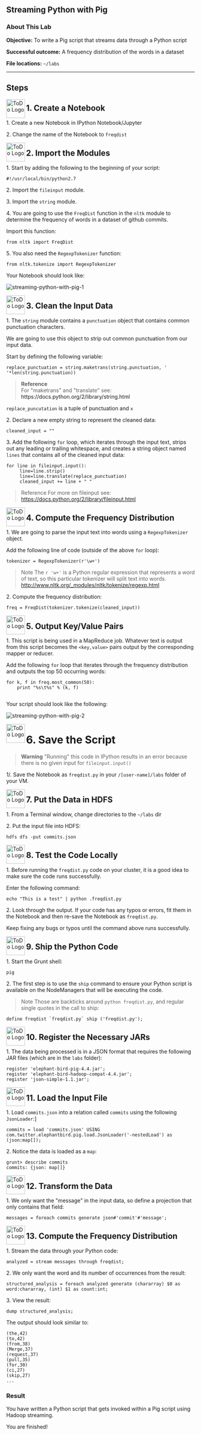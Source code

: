 ## Streaming Python with Pig

### About This Lab

**Objective:** To write a Pig script that streams data through a Python script

**Successful outcome:** A frequency distribution of the words in a dataset

**File locations:** `~/labs`

---
Steps
---------


<!--STEP-->

<img src="https://user-images.githubusercontent.com/558905/40613898-7a6c70d6-624e-11e8-9178-7bde851ac7bd.png" align="left" width="50" height="50" title="ToDo Logo">
<h2>1. Create a Notebook</h2>

1\.  Create a new Notebook in IPython Notebook/Jupyter

2\.  Change the name of the Notebook to `freqdist`


<!--STEP-->

<img src="https://user-images.githubusercontent.com/558905/40613898-7a6c70d6-624e-11e8-9178-7bde851ac7bd.png" align="left" width="50" height="50" title="ToDo Logo">
<h2>2. Import the Modules</h2>

1\.  Start by adding the following to the beginning of your script:
```
#!/usr/local/bin/python2.7
```

2\.  Import the `fileinput` module.

3\.  Import the `string` module.

4\.  You are going to use the `FreqDist` function in the `nltk` module to determine the frequency of words in a dataset of github commits.

Import this function:

```
from nltk import FreqDist
```

5\.  You also need the `RegexpTokenizer` function:

```
from nltk.tokenize import RegexpTokenizer
```

Your Notebook should look like:

![streaming-python-with-pig-1](https://user-images.githubusercontent.com/21102559/40942914-8371fe9c-681d-11e8-9eab-2cbb5326ffeb.png)


<!--STEP-->

<img src="https://user-images.githubusercontent.com/558905/40613898-7a6c70d6-624e-11e8-9178-7bde851ac7bd.png" align="left" width="50" height="50" title="ToDo Logo">
<h2>3. Clean the Input Data</h2>

1\.  The `string` module contains a `punctuation` object that contains common punctuation characters.

We are going to use this object to strip out common punctuation from our input data. 

Start by defining the following variable:

```
replace_punctuation = string.maketrans(string.punctuation, ' '*len(string.punctuation))
```

<blockquote>
<b>Reference</b><br>
For "maketrans" and "translate" see:<br>
    <a>https://docs.python.org/2/library/string.html</a>
</blockquote>

`replace_puncutation` is a tuple of punctuation and `x`


2\.  Declare a new empty string to represent the cleaned data:

```
cleaned_input = ""
```

3\.  Add the following `for` loop, which iterates through the input text, strips out any leading or trailing whitespace, and creates a string object named `lines` that contains all of the cleaned input data:

```
for line in fileinput.input(): 
     line=line.strip()
     line=line.translate(replace_punctuation) 
     cleaned_input += line + " "
```

> Reference For more on fileinput see: <https://docs.python.org/2/library/fileinput.html>


<!--STEP-->

<img src="https://user-images.githubusercontent.com/558905/40613898-7a6c70d6-624e-11e8-9178-7bde851ac7bd.png" align="left" width="50" height="50" title="ToDo Logo">
<h2>4. Compute the Frequency Distribution</h2>

1\.  We are going to parse the input text into words using a `RegexpTokenizer` object.

Add the following line of code (outside of the above `for` loop):

```
tokenizer = RegexpTokenizer(r'\w+')
```

> Note The `r 'w+'` is a Python regular expression that represents a word of text, so this particular tokenizer will split text into words. <http://www.nltk.org/_modules/nltk/tokenize/regexp.html>

2\.  Compute the frequency distribution:

```
freq = FreqDist(tokenizer.tokenize(cleaned_input))
```


<!--STEP-->

<img src="https://user-images.githubusercontent.com/558905/40613898-7a6c70d6-624e-11e8-9178-7bde851ac7bd.png" align="left" width="50" height="50" title="ToDo Logo">
<h2>5. Output Key/Value Pairs</h2>

1\.  This script is being used in a MapReduce job. Whatever text is output from this script becomes the `<key,value>` pairs output by the corresponding mapper or reducer.

Add the following `for` loop that iterates through the frequency distribution and outputs the top 50 occurring words:

```
for k, f in freq.most_common(50): 
    print "%s\t%s" % (k, f)
 
```

Your script should look like the following:

![streaming-python-with-pig-2](https://user-images.githubusercontent.com/21102559/40942916-83827024-681d-11e8-856d-4ffa68f810ba.png)


<!--STEP-->

<img src="https://user-images.githubusercontent.com/558905/40613898-7a6c70d6-624e-11e8-9178-7bde851ac7bd.png" align="left" width="50" height="50" title="ToDo Logo">
<h1>6. Save the Script</h1>

> **Warning** "Running" this code in IPython results in an error because there is no given input for `fileinput.input()`



1/.  Save the Notebook as `freqdist.py` in your `/[user-name]/labs` folder of your VM. 


<!--STEP-->

<img src="https://user-images.githubusercontent.com/558905/40613898-7a6c70d6-624e-11e8-9178-7bde851ac7bd.png" align="left" width="50" height="50" title="ToDo Logo">
<h2>7. Put the Data in HDFS</h2>

<!-- -->

1\.  From a Terminal window, change directories to the `~/labs` dir


2\.  Put the input file into HDFS:

```
hdfs dfs -put commits.json
```


<!--STEP-->

<img src="https://user-images.githubusercontent.com/558905/40613898-7a6c70d6-624e-11e8-9178-7bde851ac7bd.png" align="left" width="50" height="50" title="ToDo Logo">
<h2>8. Test the Code Locally</h2>

1\.  Before running the `freqdist.py` code on your cluster, it is a good idea to make sure the code runs successfully.

Enter the following command:

```
echo "This is a test" | python .freqdist.py
```

2\.  Look through the output. If your code has any typos or errors, fit them in the Notebook and then re-save the Notebook as `freqdist.py`.

Keep fixing any bugs or typos until the command above runs successfully.



<!--STEP-->

<img src="https://user-images.githubusercontent.com/558905/40613898-7a6c70d6-624e-11e8-9178-7bde851ac7bd.png" align="left" width="50" height="50" title="ToDo Logo">
<h2>9. Ship the Python Code</h2>

1\.  Start the Grunt shell:

```
pig
```

2\.  The first step is to use the `ship` command to ensure your Python script is available on the NodeManagers that will be executing the code.

> Note  Those are backticks around `python freqdist.py`, and regular single quotes in the call to ship:

```
define freqdist `freqdist.py` ship ('freqdist.py');
```


<!--STEP-->

<img src="https://user-images.githubusercontent.com/558905/40613898-7a6c70d6-624e-11e8-9178-7bde851ac7bd.png" align="left" width="50" height="50" title="ToDo Logo">
<h2>10. Register the Necessary JARs</h2>

1\.  The data being processed is in a JSON format that requires the following JAR files (which are in the `labs` folder):

```
register 'elephant-bird-pig-4.4.jar';
register 'elephant-bird-hadoop-compat-4.4.jar'; 
register 'json-simple-1.1.jar'; 
```


<!--STEP-->

<img src="https://user-images.githubusercontent.com/558905/40613898-7a6c70d6-624e-11e8-9178-7bde851ac7bd.png" align="left" width="50" height="50" title="ToDo Logo">
<h2>11. Load the Input File</h2>

1\.  Load `commits.json` into a relation called `commits` using the following `JsonLoader`:]

```
commits = load 'commits.json' USING com.twitter.elephantbird.pig.load.JsonLoader('-nestedLoad') as (json:map[]); 
```

2\.  Notice the data is loaded as a `map`:

```
grunt> describe commits 
commits: {json: map[]} 
```


<!--STEP-->

<img src="https://user-images.githubusercontent.com/558905/40613898-7a6c70d6-624e-11e8-9178-7bde851ac7bd.png" align="left" width="50" height="50" title="ToDo Logo">
<h2>12. Transform the Data</h2>

1\.  We only want the "message" in the input data, so define a projection that only contains that field:

```
messages = foreach commits generate json#'commit'#'message';
```


<!--STEP-->

<img src="https://user-images.githubusercontent.com/558905/40613898-7a6c70d6-624e-11e8-9178-7bde851ac7bd.png" align="left" width="50" height="50" title="ToDo Logo">
<h2>13. Compute the Frequency Distribution</h2>

1\.  Stream the data through your Python code:

```
analyzed = stream messages through freqdist;
```

2\.  We only want the word and its number of occurrences from the result:

```
structured_analysis = foreach analyzed generate (chararray) $0 as word:chararray, (int) $1 as count:int;
```

3\.  View the result:

```
dump structured_analysis;
```

The output should look similar to:

```
(the,42) 
(to,42) 
(from,38) 
(Merge,37) 
(request,37) 
(pull,35) 
(for,30) 
(ci,27)
(skip,27) 
...
```

### Result

You have written a Python script that gets invoked within a Pig script using Hadoop streaming.

You are finished!
